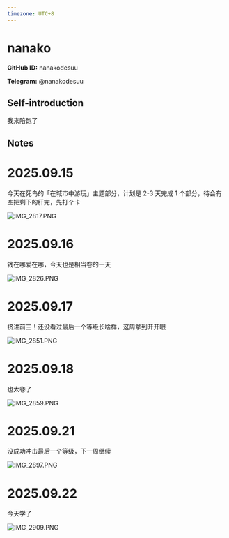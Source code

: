 ```yaml
---
timezone: UTC+8
---
```


# nanako

**GitHub ID:** nanakodesuu

**Telegram:** @nanakodesuu

## Self-introduction

我来陪跑了

## Notes
<!-- Content_START -->
# 2025.09.15
<!-- DAILY_CHECKIN_2025-09-15_START -->
今天在死鸟的「在城市中游玩」主题部分，计划是 2-3 天完成 1 个部分，待会有空把剩下的肝完，先打个卡

![IMG_2817.PNG](https://raw.githubusercontent.com/IntensiveCoLearning/english_3rd/main/assets/nanakodesuu/images/2025-09-15-1757942278611-IMG_2817.PNG)
<!-- DAILY_CHECKIN_2025-09-15_END -->


# 2025.09.16
<!-- DAILY_CHECKIN_2025-09-16_START -->
钱在哪爱在哪，今天也是相当卷的一天

![IMG_2826.PNG](https://raw.githubusercontent.com/IntensiveCoLearning/english_3rd/main/assets/nanakodesuu/images/2025-09-16-1758028527159-IMG_2826.PNG)
<!-- DAILY_CHECKIN_2025-09-16_END -->


# 2025.09.17
<!-- DAILY_CHECKIN_2025-09-17_START -->
挤进前三！还没看过最后一个等级长啥样，这周拿到开开眼

![IMG_2851.PNG](https://raw.githubusercontent.com/IntensiveCoLearning/english_3rd/main/assets/nanakodesuu/images/2025-09-17-1758116565276-IMG_2851.PNG)
<!-- DAILY_CHECKIN_2025-09-17_END -->


# 2025.09.18
<!-- DAILY_CHECKIN_2025-09-18_START -->
也太卷了

![IMG_2859.PNG](https://raw.githubusercontent.com/IntensiveCoLearning/english_3rd/main/assets/nanakodesuu/images/2025-09-18-1758201819216-IMG_2859.PNG)
<!-- DAILY_CHECKIN_2025-09-18_END -->


# 2025.09.21
<!-- DAILY_CHECKIN_2025-09-21_START -->
没成功冲击最后一个等级，下一周继续

![IMG_2897.PNG](https://raw.githubusercontent.com/IntensiveCoLearning/english_3rd/main/assets/nanakodesuu/images/2025-09-21-1758463523713-IMG_2897.PNG)
<!-- DAILY_CHECKIN_2025-09-21_END -->


# 2025.09.22
<!-- DAILY_CHECKIN_2025-09-22_START -->
今天学了

![IMG_2909.PNG](https://raw.githubusercontent.com/IntensiveCoLearning/english_3rd/main/assets/nanakodesuu/images/2025-09-22-1758550336141-IMG_2909.PNG)
<!-- DAILY_CHECKIN_2025-09-22_END -->
<!-- Content_END -->
